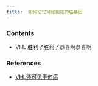 ```yaml
---
title:  如何记忆肾细胞癌的癌基因
--- 
```


### Contents
- VHL 胜利了胜利了恭喜啊恭喜啊
### References
- [VHL还可见于何癌](/VHL还可见于何癌)
